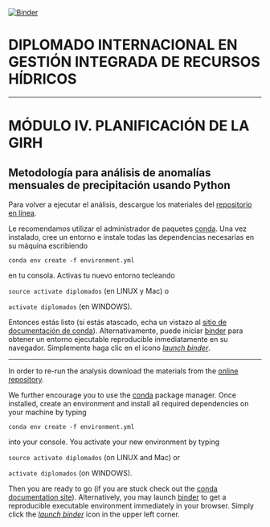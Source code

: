 [![Binder](https://mybinder.org/badge.svg)]()

# DIPLOMADO INTERNACIONAL EN GESTIÓN INTEGRADA DE RECURSOS HÍDRICOS

***

# MÓDULO IV. PLANIFICACIÓN DE LA GIRH 

## Metodología para análisis de anomalías mensuales de precipitación usando Python


Para volver a ejecutar el análisis, descargue los materiales del [repositorio en línea](https://github.com/eotp/diplomado-internacional-GIRH).

Le recomendamos utilizar el administrador de paquetes [conda](https://conda.io/docs/). Una vez instalado, cree un entorno e instale todas las dependencias necesarias en su máquina escribiendo

`conda env create -f environment.yml`

en tu consola. Activas tu nuevo entorno tecleando

`source activate diplomados` (en LINUX y Mac) o

`activate diplomados` (en WINDOWS).

Entonces estás listo (si estás atascado, echa un vistazo al [sitio de documentación de conda](https://conda.io/docs/user-guide/tasks/manage-environments.html#)). Alternativamente, puede iniciar [binder](https://binderhub.readthedocs.io/en/latest/) para obtener un entorno ejecutable reproducible inmediatamente en su navegador. Simplemente haga clic en el icono [_launch binder_]().

***

In order to re-run the analysis download the materials from the [online repository](https://github.com/eotp/diplomado-internacional-GIRH). 

We further encourage you to use the [conda](https://conda.io/docs/) package manager. Once installed, create an environment and install all required dependencies on your machine by typing 

`conda env create -f environment.yml`

into your console. You activate your new environment by typing 

`source activate diplomados` (on LINUX and Mac) or

`activate diplomados` (on WINDOWS). 

Then you are ready to go (if you are stuck check out the [conda documentation site](https://conda.io/docs/user-guide/tasks/manage-environments.html#)). Alternatively, you may launch [binder](https://binderhub.readthedocs.io/en/latest/) to get a reproducible executable environment immediately in your browser. Simply click the [_launch binder_]() icon in the upper left corner.

